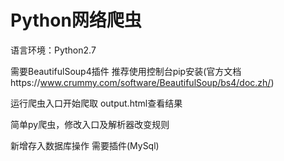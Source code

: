 # Python网络爬虫

语言环境：Python2.7 

需要BeautifulSoup4插件 推荐使用控制台pip安装(官方文档https://www.crummy.com/software/BeautifulSoup/bs4/doc.zh/)

运行爬虫入口开始爬取  output.html查看结果

简单py爬虫，修改入口及解析器改变规则

新增存入数据库操作  需要插件(MySql)
